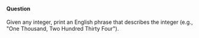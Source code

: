 #### Question

Given any integer, print an English phrase that describes the integer (e.g., "One Thousand, Two Hundred Thirty Four").
